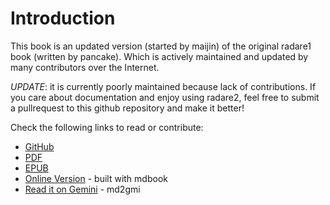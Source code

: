 # Introduction

This book is an updated version (started by maijin) of the original radare1 book (written by pancake). Which is actively maintained and updated by many contributors over the Internet.

*UPDATE*: it is currently poorly maintained because lack of contributions. If you care about documentation and enjoy using radare2, feel free to submit a pullrequest to this github repository and make it better!

Check the following links to read or contribute:

* [GitHub](https://github.com/radareorg/radare2-book)
* [PDF](https://github.com/radareorg/radare2-book/releases)
* [EPUB](https://github.com/radareorg/radare2-book/releases)
* [Online Version](https://book.rada.re/) - built with mdbook
* [Read it on Gemini](gemini://radare.org/book) - md2gmi
